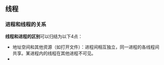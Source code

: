 ## 线程

### 进程和线程的关系

**线程和进程的区别**可以归结为以下4点：

* 地址空间和其他资源（如打开文件）：进程间相互独立，同一进程的各线程间共享。某进程内的线程在其他进程不可见。
*   

